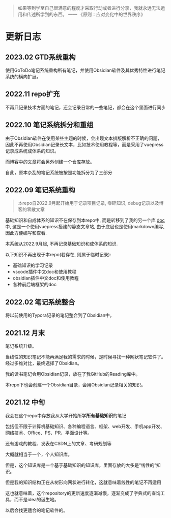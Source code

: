 > 如果等到学至自己很满意的程度才采取行动或者进行分享，我就永远无法运用和传述所学到的东西。
> —— 《原则：应对变化中的世界秩序》

# 更新日志

## 2023.02 GTD系统重构

使用GoToDo笔记系统重构所有笔记，并使用Obsidian软件及其优秀特性进行笔记系统的横向扩展。

## 2022.11 repo扩充

不再只记录技术方面的笔记，还会记录日常的一些笔记，都会在这个里面进行同步

## 2022.10 笔记系统拆分和重组

由于Obsidian软件在使用某些主题的时候，会出现文本排版解析不正确的问题，因此不再使用Obsidian记录长文本，比如技术使用教程等，而是采用了vuepress记录成系统成体系的知识。

而博客中的文章将会另外创建一个仓库存放。

自此，原本杂乱的笔记系统被按照功能拆分为了三部分

## 2022.09 笔记系统重构

> 本repo自2022.9月起开始用于记录项目记录, 零碎知识, debug记录以及博客的零散文章

基础知识和自成体系的知识不在保存到本repo中, 而是转移到了我的另一个库 [doc](https://github.com/jancoyan/doc) 中, 这是一个使用vuepress搭建的静态文章站, 由于底层也是使用markdown编写, 因此方便编写和查看.

本系统从2022.9月起, 不再记录基础知识和成体系的知识.

以下知识不再出现于本repo(若存在, 则属于临时记录): 
- 基础知识的学习记录
- vscode插件中文doc和使用教程
- obsidian插件中文doc和使用教程
- 各种前后端框架的doc

## 2022.02 笔记系统整合

将以前使用的Typora记录的笔记整合到了Obsidian中。

## 2021.12 月末

笔记系统升级。

当线性的知识笔记不能再满足我的需求的时候，是时候寻找一种网状笔记软件了。经过多维对比，最终选择了Obsidian。

我的读书笔记会用Obsidian记录，放在了我GitHub的Reading库中。

本repo下也会创建一个Obsidian目录，会用Obsidian记录相关的知识。

## 2021.12 中旬

我会在这个repo中存放我从大学开始所学**所有基础知识**的笔记

包括但不限于计算机基础知识、各种编程语言、框架、web开发、手机app开发、网络技术、Office、PS、PR、平面设计等。

还有游戏的教程、发表在CSDN上的文章、考研规划等

大概就相当于一个，个人知识库。

但是，这个知识库是一个基于基础知识的知识库，里面存放的大多是“线性的”知识。

但是我的知识结构正在从树形向网状进行转化，这就意味着线性的笔记不再适用

这也就意味着，这个repository的更新速度逐渐减慢，逐渐变成了字典式的查询工具，而不是idea的诞生地。

以后会找更适合的笔记软件的。

